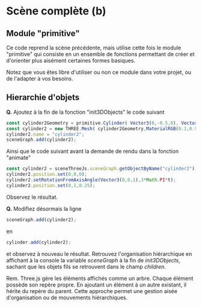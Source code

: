 # Scène complète (b)

## Module "primitive"

Ce code reprend la scène précédente, mais utilise cette fois le module "primitive" qui consiste en un ensemble de fonctions permettant de créer et d'orienter plus aisément certaines formes basiques.

Notez que vous êtes libre d'utiliser ou non ce module dans votre projet, ou de l'adapter à vos besoins.

## Hierarchie d'objets

__Q.__ Ajoutez à la fin de la fonction "init3DObjects" le code suivant
```JavaScript
const cylinder2Geometry = primitive.Cylinder( Vector3(0,-0.5,0), Vector3(0,0.5,0),0.15 );
const cylinder2 = new THREE.Mesh( cylinder2Geometry,MaterialRGB(0.1,0.9,0.1) );
cylinder2.name = "cylinder2";
sceneGraph.add(cylinder2);
```

Ainsi que le code suivant avant la demande de rendu dans la fonction "animate"
```JavaScript
const cylinder2 = sceneThreeJs.sceneGraph.getObjectByName("cylinder2");
cylinder2.position.set(0,0,0);
cylinder2.setRotationFromAxisAngle(Vector3(0,0,1),3*Math.PI*t);
cylinder2.position.set(0,1,0.25);
```

Observez le résultat.

__Q.__ Modifiez désormais la ligne
```JavaScript
sceneGraph.add(cylinder2);
```
en
```JavaScript
cylinder.add(cylinder2);
```
 et observez à nouveau le résultat.
Retrouvez l'organisation hiérarchique en affichant à la console la variable _sceneGraph_ à la fin de _init3DObjects_, sachant que les objets fils se retrouvent dans le champ _children_.

Rem. Three.js gère les éléments affichés comme un arbre. Chaque élément possède son repère propre. En ajoutant un élément à un autre existant, il hérite du repère du parent. Cette approche permet une gestion aisée d'organisation ou de mouvements hiérarchiques.
